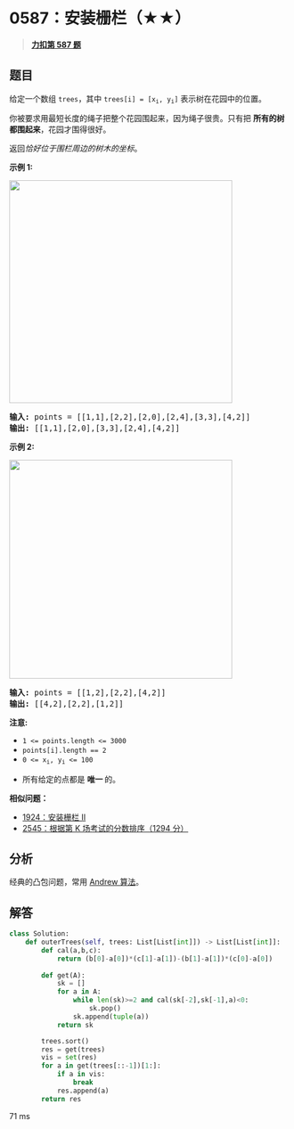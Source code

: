 # 0587：安装栅栏（★★）


> <u>**[力扣第 587 题](https://leetcode.cn/problems/erect-the-fence/)**</u>

## 题目

<p>给定一个数组 <code>trees</code>，其中 <code>trees[i] = [x<sub>i</sub>, y<sub>i</sub>]</code> 表示树在花园中的位置。</p>

<p>你被要求用最短长度的绳子把整个花园围起来，因为绳子很贵。只有把 <strong>所有的树都围起来</strong>，花园才围得很好。</p>

<p>返回<em>恰好位于围栏周边的树木的坐标</em>。</p>

<p><strong>示例 1:</strong></p>

<p><img src="https://assets.leetcode.com/uploads/2021/04/24/erect2-plane.jpg" style="width: 400px;" /></p>

<pre>
<strong>输入:</strong> points = [[1,1],[2,2],[2,0],[2,4],[3,3],[4,2]]
<strong>输出:</strong> [[1,1],[2,0],[3,3],[2,4],[4,2]]</pre>

<p><strong>示例 2:</strong></p>

<p><img src="https://assets.leetcode.com/uploads/2021/04/24/erect1-plane.jpg" style="height: 393px; width: 400px;" /></p>

<pre>
<strong>输入:</strong> points = [[1,2],[2,2],[4,2]]
<strong>输出:</strong> [[4,2],[2,2],[1,2]]</pre>



<p><strong>注意:</strong></p>

<ul>
<li><code>1 &lt;= points.length &lt;= 3000</code></li>
<li><code>points[i].length == 2</code></li>
<li><code>0 &lt;= x<sub>i</sub>, y<sub>i</sub> &lt;= 100</code></li>
<li>
<p data-group="1-1">所有给定的点都是 <strong>唯一 </strong>的。</p>
</li>
</ul>


**相似问题：**
- [1924：安装栅栏 II](/leetcode/1924)
- [2545：根据第 K 场考试的分数排序（1294 分）](/leetcode/2545)


## 分析

经典的凸包问题，常用 [Andrew 算法](https://leetcode.cn/problems/erect-the-fence/solutions/1440879/an-zhuang-zha-lan-by-leetcode-solution-75s3/)。

## 解答


```python
class Solution:
    def outerTrees(self, trees: List[List[int]]) -> List[List[int]]:
        def cal(a,b,c):
            return (b[0]-a[0])*(c[1]-a[1])-(b[1]-a[1])*(c[0]-a[0])
        
        def get(A):
            sk = []
            for a in A:
                while len(sk)>=2 and cal(sk[-2],sk[-1],a)<0:
                    sk.pop()
                sk.append(tuple(a))
            return sk

        trees.sort()
        res = get(trees)
        vis = set(res)
        for a in get(trees[::-1])[1:]:
            if a in vis:
                break
            res.append(a)
        return res
```
71 ms
